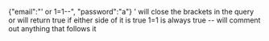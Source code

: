 
{"email":"' or 1=1--", "password":"a"}
	' 
		will close the brackets in the query
	or
		will return true if either side of it is true
	1=1
		is always true
	-- 
		will comment out anything that follows it